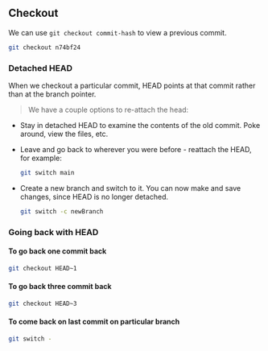 ## Checkout

We can use `git checkout commit-hash`
to view a previous commit. 

```bash
git checkout n74bf24
```


### Detached HEAD

When we checkout a particular commit, HEAD points at that commit rather than at the branch pointer.

> We have a couple options to re-attach the head:

- Stay in detached HEAD to examine the contents of the old commit.  Poke around, view the files, etc.

- Leave and go back to wherever you were before - reattach the HEAD, for example:
  ```bash
  git switch main
  ```
  
- Create a new branch and switch to it.  You can now make and save changes, since HEAD is no longer detached.
  ```bash
  git switch -c newBranch
  ```


### Going back with HEAD

#### To go back one commit back 
```bash
git checkout HEAD~1
```

#### To go back three commit back 
```bash
git checkout HEAD~3
```

#### To come back on last commit on particular branch
```bash
git switch -
```
